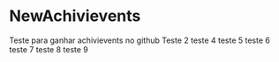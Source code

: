 # NewAchivievents
Teste para ganhar achivievents no github
Teste 2
teste 4
teste 5
teste 6
teste 7
teste 8
teste 9
